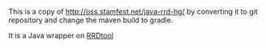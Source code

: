 This is a copy of http://oss.stamfest.net/java-rrd-hg/ by converting it to git repository and change the maven build to gradle. 

It is a Java wrapper on [RRDtool](http://oss.oetiker.ch/rrdtool) 

